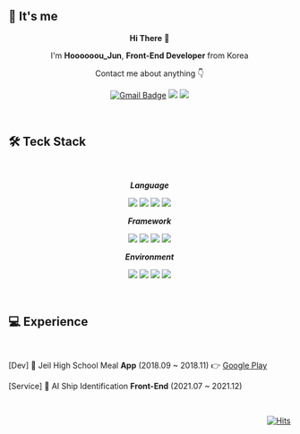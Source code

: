 

<div align=left>
  
## 🌻 It's me  

</div>

<div align=center>
  
**Hi There** 👋  
  
I'm **Hoooooou_Jun**, **Front-End Developer** from Korea
  
Contact me about anything 👇

  [![Gmail Badge](https://img.shields.io/badge/Gmail-D14836?style=flat&logo=Gmail&logoColor=white)](mailto:jipkim2@gmail.com)
  <a href="https://www.instagram.com/hoooooou_jun"><img src="https://img.shields.io/badge/Instagram-E4405F?style=flat-square&logo=Instagram&logoColor=white&link=https://www.instagram.com/hoooooou_jun"/></a>
    <a href="https://hoooooou-jun.tistory.com/"><img src="https://img.shields.io/badge/Tistory-2E313E?style=flat-square&logo=Thingiverse&logoColor=white&link=https://hoooooou-jun.tistory.com/"/></a>
  
</div>
  
  </br>
  
<div align=left>
  
## 🛠  Teck Stack
  
</div>
  
  <div align=center>
  
  </br>
  
  _**Language**_
  
  <img src="https://img.shields.io/badge/C-A8B9CC?style=flat-square&logo=C&logoColor=white"/></a>
  <img src="https://img.shields.io/badge/Python-3776AB?style=flat-square&logo=Python&logoColor=white"/></a>
  <img src="https://img.shields.io/badge/JavaScript-black?style=flat-square&logo=JavaScript&logoColor=F7DF1E"/></a>
  <img src="https://img.shields.io/badge/TypeScript-3178C6?style=flat-square&logo=TypeScript&logoColor=white"/></a>
  
  _**Framework**_
  
  <img src="https://img.shields.io/badge/Node.js-339933?style=flat-square&logo=Node.js&logoColor=white"/></a>
  <img src="https://img.shields.io/badge/Express-black?style=flat-square&logo=Express&logoColor=white"/></a>
  <img src="https://img.shields.io/badge/React Native-20232a?style=flat-square&logo=React&logoColor=61DAFB"/></a>
  <img src="https://img.shields.io/badge/Redux-764ABC?style=flat-square&logo=Redux&logoColor=white"/></a>
  
  _**Environment**_
  
  <img src="https://img.shields.io/badge/Android Studio-3DDC84?style=flat-square&logo=Android Studio&logoColor=white"/></a>
  <img src="https://img.shields.io/badge/Git-F05032?style=flat-square&logo=Git&logoColor=white"/></a>
  <img src="https://img.shields.io/badge/Expo-000020?style=flat-square&logo=Expo&logoColor=white"/></a>
  <img src="https://img.shields.io/badge/MongoDB-47A248?style=flat-square&logo=MongoDB&logoColor=white"/></a>
  
  </br>
  
  </div>
  
<div align=left>
  
## 💻 Experience
  
</div>

</br>

[Dev] 🍔 Jeil High School Meal **App** (2018.09 ~ 2018.11)  👉 [Google Play](https://play.google.com/store/apps/details?id=com.jeilmeal.azrdev, "google play link")

[Service] 🚢 AI Ship Identification **Front-End** (2021.07 ~ 2021.12)

</br>

<div align=right>

[![Hits](https://hits.seeyoufarm.com/api/count/incr/badge.svg?url=https%3A%2F%2Fgithub.com%2FHoooooou-Jun&count_bg=%230090FF&title_bg=%23555555&icon=&icon_color=%23FFFFFF&title=Hits&edge_flat=false)](https://hits.seeyoufarm.com)
  


